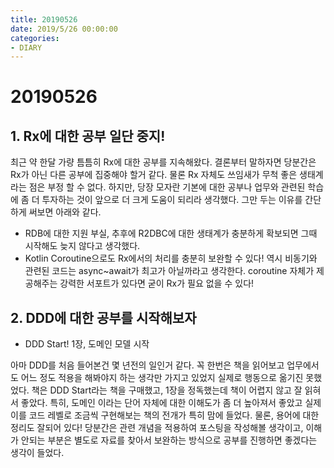 ```yaml
---
title: 20190526
date: 2019/5/26 00:00:00
categories:
- DIARY
---
```



# 20190526
## 1. Rx에 대한 공부 일단 중지!
최근 약 한달 가량 틈틈히 Rx에 대한 공부를 지속해왔다. 결론부터 말하자면 당분간은 Rx가 아닌 다른 공부에 집중해야 할거 같다. 물론 Rx 자체도 쓰임새가 무척 좋은 생태계라는 점은 부정 할 수 없다. 하지만, 당장 모자란 기본에 대한 공부나 업무와 관련된 학습에 좀 더 투자하는 것이 앞으로 더 크게 도움이 되리라 생각했다. 그만 두는 이유를 간단하게 써보면 아래와 같다.
- RDB에 대한 지원 부실, 추후에 R2DBC에 대한 생태계가 충분하게 확보되면 그때 시작해도 늦지 않다고 생각했다.
- Kotlin Coroutine으로도 Rx에서의 처리를 충분히 보완할 수 있다! 역시 비동기와 관련된 코드는 async~await가 최고가 아닐까라고 생각한다. coroutine 자체가 제공해주는 강력한 서포트가 있다면 굳이 Rx가 필요 없을 수 있다!
## 2. DDD에 대한 공부를 시작해보자
- DDD Start! 1장, 도메인 모델 시작

아마 DDD를 처음 들어본건 몇 년전의 일인거 같다. 꼭 한번은 책을 읽어보고 업무에서도 어느 정도 적용을 해봐야지 하는 생각만 가지고 있었지 실제로 행동으로 옮기진 못했었다. 책은 DDD Start라는 책을 구매했고, 1장을 정독했는데 책이 어렵지 않고 잘 읽혀서 좋았다. 특히, 도메인 이라는 단어 자체에 대한 이해도가 좀 더 높아져서 좋았고 실제 이를 코드 레벨로 조금씩 구현해보는 책의 전개가 특히 맘에 들었다. 물론, 용어에 대한 정리도 잘되어 있다! 당분간은 관련 개념을 적용하여 포스팅을 작성해볼 생각이고, 이해가 안되는 부분은 별도로 자료를 찾아서 보완하는 방식으로 공부를 진행하면 좋겠다는 생각이 들었다.
